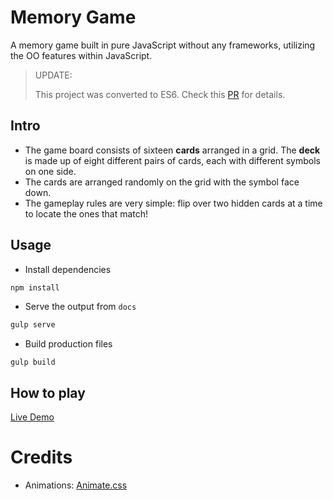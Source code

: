 # Memory Game

A memory game built in pure JavaScript without any frameworks, utilizing the OO features within JavaScript.

> UPDATE:
>
> This project was converted to ES6. Check this [PR](https://github.com/zchan0/MemoryGame/pull/2) for details.

## Intro
* The game board consists of sixteen **cards** arranged in a grid. The **deck** is made up of eight different pairs of cards, each with different symbols on one side.
* The cards are arranged randomly on the grid with the symbol face down.
* The gameplay rules are very simple: flip over two hidden cards at a time to locate the ones that match!

## Usage

* Install dependencies

```bash
npm install
```

* Serve the output from `docs`

```bash
gulp serve
```

* Build production files

```
gulp build
```

## How to play

[Live Demo](https://zchan0.github.io/MemoryGame/)

# Credits

* Animations: [Animate.css](https://daneden.github.io/animate.css/)